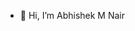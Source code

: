 - 👋 Hi, I’m Abhishek M Nair
<!---
abhishekmnair/abhishekmnair is a ✨ special ✨ repository because its `README.md` (this file) appears on your GitHub profile.
You can click the Preview link to take a look at your changes.
--->

